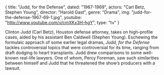 {
  title: "Judd, for the Defense",
  dated:  "1967-1969",
  actors: "Carl Betz, Stephen Young",
  director: "Harold Gast",
  genre: "Drama",
  img: "judd-for-the-defense-1967-69-1.jpg",
  youtube: "http://www.youtube.com/v/cmXKx3H-hgY",
  type: "tv"
}

Clinton Judd (Carl Betz), Houston defense attorney, takes on high-profile cases, aided by his assistant Ben Caldwell (Stephen Young). Eschewing the formulaic approach of some earlier legal dramas, _Judd, for the Defense_ tackles controversial topics that were controversial for its time, ranging from draft dodging to heart transplants. Judd drew comparisons to some well-known real-life lawyers. One of whom, Percy Foreman, saw such similarities between himself and Judd that he threatened the show’s producers with a lawsuit. 